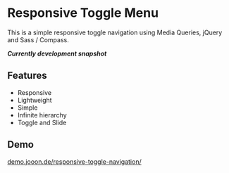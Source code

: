 # Responsive Toggle Menu
This is a simple responsive toggle navigation using Media Queries, jQuery and Sass / Compass.

***Currently development snapshot***

## Features
- Responsive
- Lightweight
- Simple
- Infinite hierarchy
- Toggle and Slide


## Demo
[demo.jooon.de/responsive-toggle-navigation/](http://demo.jooon.de/responsive-toggle-navigation/)
